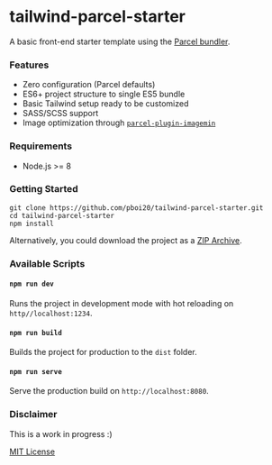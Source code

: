# tailwind-parcel-starter


A basic front-end starter template using the [Parcel bundler](https://github.com/parcel-bundler/parcel/).


### Features

- Zero configuration (Parcel defaults)
- ES6+ project structure to single ES5 bundle
- Basic Tailwind setup ready to be customized
- SASS/SCSS support
- Image optimization through [`parcel-plugin-imagemin`](https://github.com/DeMoorJasper/parcel-plugin-imagemin)


### Requirements

- Node.js >= 8


### Getting Started

```
git clone https://github.com/pboi20/tailwind-parcel-starter.git
cd tailwind-parcel-starter
npm install
```

Alternatively, you could download the project as a [ZIP Archive](https://github.com/pboi20/tailwind-parcel-starter/archive/master.zip).


### Available Scripts

#### `npm run dev`

Runs the project in development mode with hot reloading on `http//localhost:1234`.

#### `npm run build`

Builds the project for production to the `dist` folder.

#### `npm run serve`

Serve the production build on `http://localhost:8080`.


### Disclaimer

This is a work in progress :)

[MIT License](https://github.com/pboi20/tailwind-parcel-starter/blob/master/LICENSE)
